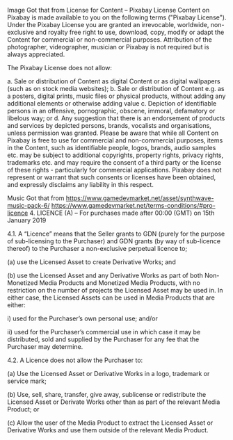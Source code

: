 Image
Got that from
License for Content – Pixabay License
Content on Pixabay is made available to you on the following terms ("Pixabay License"). Under the Pixabay License you are granted an irrevocable, worldwide, non-exclusive and royalty free right to use, download, copy, modify or adapt the Content for commercial or non-commercial purposes. Attribution of the photographer, videographer, musician or Pixabay is not required but is always appreciated.

The Pixabay License does not allow:

a. Sale or distribution of Content as digital Content or as digital wallpapers (such as on stock media websites);
b. Sale or distribution of Content e.g. as a posters, digital prints, music files or physical products, without adding any additional elements or otherwise adding value
c. Depiction of identifiable persons in an offensive, pornographic, obscene, immoral, defamatory or libelous way; or
d. Any suggestion that there is an endorsement of products and services by depicted persons, brands, vocalists and organisations, unless permission was granted.
Please be aware that while all Content on Pixabay is free to use for commercial and non-commercial purposes, items in the Content, such as identifiable people, logos, brands, audio samples etc. may be subject to additional copyrights, property rights, privacy rights, trademarks etc. and may require the consent of a third party or the license of these rights - particularly for commercial applications. Pixabay does not represent or warrant that such consents or licenses have been obtained, and expressly disclaims any liability in this respect.

Music
Got that from
https://www.gamedevmarket.net/asset/synthwave-music-pack-6/
https://www.gamedevmarket.net/terms-conditions/#pro-licence
4.  LICENCE (A) – For purchases made after 00:00 (GMT) on 15th January 2019

4.1. A “Licence” means that the Seller grants to GDN (purely for the purpose of sub-licensing to the Purchaser) and GDN grants (by way of sub-licence thereof) to the Purchaser a non-exclusive perpetual licence to;

(a) use the Licensed Asset to create Derivative Works; and

(b) use the Licensed Asset and any Derivative Works as part of both Non-Monetized Media Products and Monetized Media Products, with no restriction on the number of projects the Licensed Asset may be used in. In either case, the Licensed Assets can be used in Media Products that are either:

i) used for the Purchaser’s own personal use; and/or

ii) used for the Purchaser’s commercial use in which case it may be distributed, sold and supplied by the Purchaser for any fee that the Purchaser may determine.

4.2. A Licence does not allow the Purchaser to:

(a) Use the Licensed Asset or Derivative Works in a logo, trademark or service mark;

(b) Use, sell, share, transfer, give away, sublicense or redistribute the Licensed Asset or Derivate Works other than as part of the relevant Media Product; or

(c) Allow the user of the Media Product to extract the Licensed Asset or Derivative Works and use them outside of the relevant Media Product.